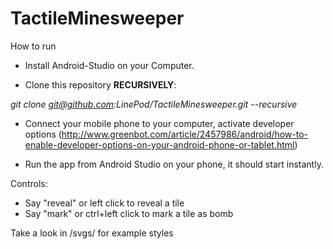 # TactileMinesweeper

How to run
- Install Android-Studio on your Computer.

- Clone this repository **RECURSIVELY**:

_git clone git@github.com:LinePod/TactileMinesweeper.git --recursive_

- Connect your mobile phone to your computer, activate developer options (http://www.greenbot.com/article/2457986/android/how-to-enable-developer-options-on-your-android-phone-or-tablet.html)

- Run the app from Android Studio on your phone, it should start instantly.

Controls:

- Say "reveal" or left click to reveal a tile
- Say "mark" or ctrl+left click to mark a tile as bomb

Take a look in /svgs/ for example styles
